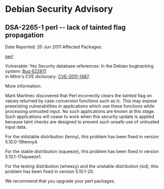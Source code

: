 
Debian Security Advisory
========================


DSA-2265-1 perl -- lack of tainted flag propagation
---------------------------------------------------



Date Reported:
20 Jun 2011
Affected Packages:

[perl](https://packages.debian.org/src:perl)

Vulnerable:
Yes
Security database references:
In the Debian bugtracking system: [Bug 622817](https://bugs.debian.org/cgi-bin/bugreport.cgi?bug=622817).  
In Mitre's CVE dictionary: [CVE-2011-1487](https://security-tracker.debian.org/tracker/CVE-2011-1487).  

More information:

Mark Martinec discovered that Perl incorrectly clears the tainted flag
on values returned by case conversion functions such as lc. This
may expose preexisting vulnerabilities in applications which use these
functions while processing untrusted input. No such applications are
known at this stage. Such applications will cease to work when this
security update is applied because taint checks are designed to
prevent such unsafe use of untrusted input data.


For the oldstable distribution (lenny), this problem has been fixed in
version 5.10.0-19lenny4.


For the stable distribution (squeeze), this problem has been fixed in
version 5.10.1-17squeeze1.


For the testing distribution (wheezy) and the unstable distribution
(sid), this problem has been fixed in version 5.10.1-20.


We recommend that you upgrade your perl packages.





